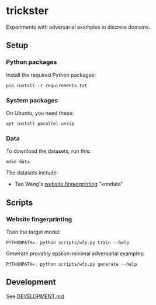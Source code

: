 # trickster

Experiments with adversarial examples in discrete domains.

## Setup

### Python packages
Install the required Python packages:

```
pip install -r requirements.txt
```

### System packages
On Ubuntu, you need these:
```
apt install parallel unzip
```

### Data

To download the datasets, run this:

```
make data
```

The datasets include:
* Tao Wang's [website fingerprinting](https://www.cse.ust.hk/~taow/wf/data/) "knndata"

## Scripts

### Website fingerprinting

Train the target model:
```
PYTHONPATH=. python scripts/wfp.py train --help
```

Generate provably epsilon-minimal adversarial examples:
```
PYTHONPATH=. python scripts/wfp.py generate --help
```

## Development

See [DEVELOPMENT.md](DEVELOPMENT.md)
